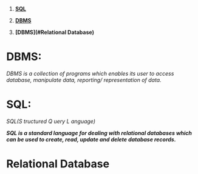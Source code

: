 
1. **[SQL](#sql)**

2. **[DBMS](#dbms)**
3. **[DBMS](#Relational Database)**
# DBMS:
_DBMS is a collection of programs which enables its user to access
database, manipulate data, reporting/ representation of data._

# SQL:
_SQL(_S_ tructured _Q_ uery _L_ anguage)_


***SQL is a standard language for dealing with relational databases which can
be used to create, read, update and delete database records.***


# Relational Database

  [1]: #relational-database
